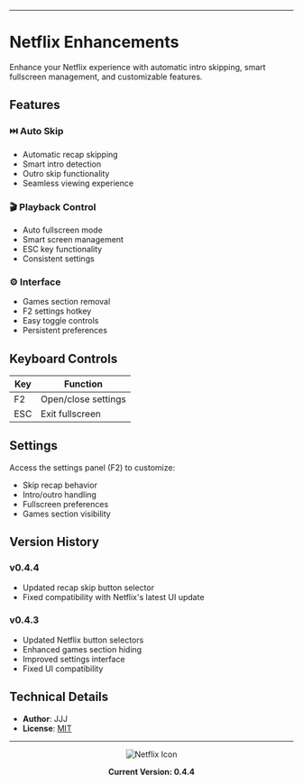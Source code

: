 
---
# Netflix Enhancements

Enhance your Netflix experience with automatic intro skipping, smart fullscreen management, and customizable features.

## Features

### ⏭️ Auto Skip
- Automatic recap skipping
- Smart intro detection
- Outro skip functionality
- Seamless viewing experience

### 🎬 Playback Control
- Auto fullscreen mode
- Smart screen management
- ESC key functionality
- Consistent settings

### ⚙️ Interface
- Games section removal
- F2 settings hotkey
- Easy toggle controls
- Persistent preferences

## Keyboard Controls

| Key | Function |
|-----|----------|
| F2 | Open/close settings |
| ESC | Exit fullscreen |

## Settings

Access the settings panel (F2) to customize:
- Skip recap behavior
- Intro/outro handling
- Fullscreen preferences
- Games section visibility

## Version History

### v0.4.4
- Updated recap skip button selector
- Fixed compatibility with Netflix's latest UI update

### v0.4.3
- Updated Netflix button selectors
- Enhanced games section hiding
- Improved settings interface
- Fixed UI compatibility

## Technical Details

- **Author**: JJJ
- **License**: [MIT](https://choosealicense.com/licenses/mit/)

---

<div align="center">
<img src="https://www.google.com/s2/favicons?sz=64&domain=netflix.com" alt="Netflix Icon">

**Current Version: 0.4.4**
</div>